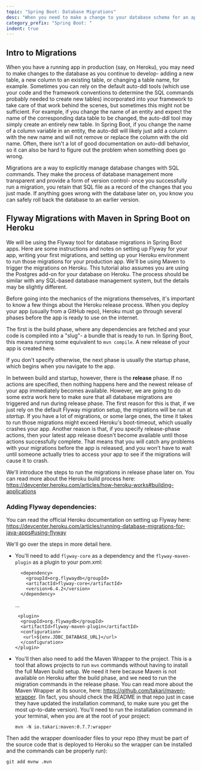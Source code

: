 ```yaml
---
topic: "Spring Boot: Database Migrations"
desc: "When you need to make a change to your database schema for an app in progress"
category_prefix: "Spring Boot: "
indent: true
---
```


## Intro to Migrations

When you have a running app in production (say, on Heroku), you may need to make changes to the database as you continue to develop- adding a new table, a new column to an existing table, or changing a table name, for example. Sometimes you can rely on the default auto-ddl tools (which use your code and the framework conventions to determine the SQL commands probably needed to create new tables) incorporated into your framework to take care of that work behind the scenes, but sometimes this might not be sufficient. For example, if you change the name of an entity and expect the name of the corresponding data table to be changed, the auto-ddl tool may simply create an entirely new table. In Spring Boot, if you change the name of a column variable in an entity, the auto-ddl will likely just add a column with the new name and will not remove or replace the column with the old name. Often, there isn't a lot of good documentation on auto-ddl behavior, so it can also be hard to figure out the problem when something does go wrong.

Migrations are a way to explicitly manage database changes with SQL commands. They make the process of database management more transparent and provide a form of version control- once you successfully run a migration, you retain that SQL file as a record of the changes that you just made. If anything goes wrong with the database later on, you know you can safely roll back the database to an earlier version.

## Flyway Migrations with Maven in Spring Boot on Heroku

We will be using the Flyway tool for database migrations in Spring Boot apps. Here are some instructions and notes on setting up Flyway for your app, writing your first migrations, and setting up your Heroku environment to run those migrations for your production app. We'll be using Maven to trigger the migrations on Heroku. This tutorial also assumes you are using the Postgres add-on for your database on Heroku. The process should be similar with any SQL-based database management system, but the details may be slightly different.

Before going into the mechanics of the migrations themselves, it's important to know a few things about the Heroku release process. When you deploy your app (usually from a GitHub repo), Heroku must go through several phases before the app is ready to use on the internet. 

The first is the build phase, where any dependencies are fetched and your code is compiled into a "slug"- a bundle that is ready to run. In Spring Boot, this means running some equivalent to `mvn compile`. A new release of your app is created here.

If you don't specify otherwise, the next phase is usually the startup phase, which begins when you navigate to the app. 

In between build and startup, however, there is the **release** phase. If no actions are specified, then nothing happens here and the newest release of your app immediately becomes available. However, we are going to do some extra work here to make sure that all database migrations are triggered and run during release phase. The first reason for this is that, if we just rely on the default Flyway migration setup, the migrations will be run at *startup*. If you have a lot of migrations, or some large ones, the time it takes to run those migrations might exceed Heroku's boot-timeout, which usually crashes your app. Another reason is that, if you specify release-phase actions, then your latest app release doesn't become available until those actions successfully complete. That means that you will catch any problems with your migrations before the app is released, and you won't have to wait until someone actually tries to access your app to see if the migrations will cause it to crash.

We'll introduce the steps to run the migrations in release phase later on. You can read more about the Heroku build process here: <https://devcenter.heroku.com/articles/how-heroku-works#building-applications>

### Adding Flyway dependencies:

You can read the official Heroku documentation on setting up Flyway here: <https://devcenter.heroku.com/articles/running-database-migrations-for-java-apps#using-flyway>

We'll go over the steps in more detail here.

* You'll need to add `flyway-core` as a dependency and the `flyway-maven-plugin` as a plugin to your pom.xml:

  ```
    <dependency>
      <groupId>org.flywaydb</groupId>
      <artifactId>flyway-core</artifactId>
      <version>6.4.2</version>
    </dependency>
  ```
  ...
  ```
   <plugin>
    <groupId>org.flywaydb</groupId>
    <artifactId>flyway-maven-plugin</artifactId>
    <configuration>
     <url>${env.JDBC_DATABASE_URL}</url>
    </configuration>
  </plugin>
  ```

* You'll then also need to add the Maven Wrapper to the project. This is a tool that allows projects to run `mvn` commands without having to install the full Maven build setup. We need it here because Maven is not available on Heroku after the build phase, and we need to run the migration commands in the release phase. You can read more about the Maven Wrapper at its source, here: <https://github.com/takari/maven-wrapper>. (In fact, you should check the README in that repo just in case they have updated the installation command, to make sure you get the most up-to-date version). You'll need to run the installation command in your terminal, when you are at the root of your project:
  ```
  mvn -N io.takari:maven:0.7.7:wrapper
  ```

Then add the wrapper downloader files to your repo (they must be part of the source code that is deployed to Heroku so the wrapper can be installed and the commands can be properly run):

```
git add mvnw .mvn
```
